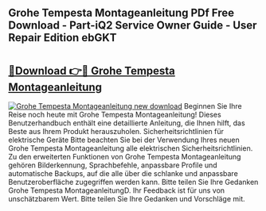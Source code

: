 ## Grohe Tempesta Montageanleitung PDf Free Download - Part-iQ2 Service Owner Guide - User Repair Edition ebGKT

# <h2><a href="http://df7g383.blite.top/?on=Grohe+Tempesta+Montageanleitung">🔗Download 👉🔴 Grohe Tempesta Montageanleitung</a></h2>

[![Grohe Tempesta Montageanleitung new download](https://i.imgur.com/lujVjoI.png)](http://df7g383.blite.top/?on=Grohe+Tempesta+Montageanleitung)
Beginnen Sie Ihre Reise noch heute mit Grohe Tempesta Montageanleitung! Dieses Benutzerhandbuch enthält eine detaillierte Anleitung, die Ihnen hilft, das Beste aus Ihrem Produkt herauszuholen. Sicherheitsrichtlinien für elektrische Geräte Bitte beachten Sie bei der Verwendung Ihres neuen Grohe Tempesta Montageanleitung alle elektrischen Sicherheitsrichtlinien. Zu den erweiterten Funktionen von Grohe Tempesta Montageanleitung gehören Bilderkennung, Sprachbefehle, anpassbare Profile und automatische Backups, auf die alle über die schlanke und anpassbare Benutzeroberfläche zugegriffen werden kann. Bitte teilen Sie Ihre Gedanken Grohe Tempesta MontageanleitungD. Ihr Feedback ist für uns von unschätzbarem Wert. Bitte teilen Sie Ihre Gedanken und Vorschläge mit.
